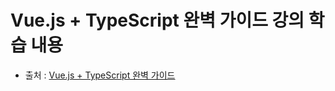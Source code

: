 # Vue.js + TypeScript 완벽 가이드 강의 학습 내용


* 출처 : [Vue.js + TypeScript 완벽 가이드](https://www.inflearn.com/course/vue-ts)
